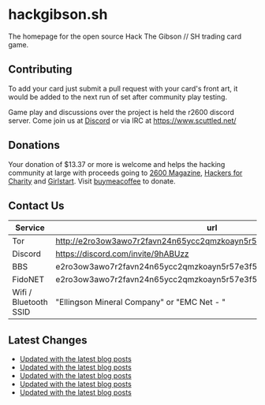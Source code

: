 # hackgibson.sh
The homepage for the open source Hack The Gibson // SH trading card game.


## Contributing

To add your card just submit a pull request with your card's front art, it would be added to the next run of set after community play testing.

Game play and discussions over the project is held the r2600 discord server. Come join us at [Discord](https://discord.com/invite/9hABUzz) or via IRC at https://www.scuttled.net/


## Donations

Your donation of $13.37 or more is welcome and helps the hacking community at large with proceeds going to [2600 Magazine](https://2600.com/), [Hackers for Charity](https://hackersforcharity.org) and [Girlstart](https://girlstart.org).  Visit [buymeacoffee](https://www.buymeacoffee.com/hackgibson.sh) to donate.


## Contact Us

Service | url
-|-
Tor | http://e2ro3ow3awo7r2favn24n65ycc2qmzkoayn5r57e3f56nvjwdcgg32ad.onion
Discord | https://discord.com/invite/9hABUzz
BBS | e2ro3ow3awo7r2favn24n65ycc2qmzkoayn5r57e3f56nvjwdcgg32ad.onion:23
FidoNET | e2ro3ow3awo7r2favn24n65ycc2qmzkoayn5r57e3f56nvjwdcgg32ad.onion:24554
Wifi / Bluetooth SSID | "Ellingson Mineral Company" or "EMC Net - <fidonet address>"

## Latest Changes
<!-- BLOG-POST-LIST:START -->
- [Updated with the latest blog posts](https://github.com/DFW2600/hackgibson.sh/commit/bcebfc96bfe4d4f2aa5d28b6538db68d813afde6)
- [Updated with the latest blog posts](https://github.com/DFW2600/hackgibson.sh/commit/13f25ca3434ae18e0c341faf44c998e8d184362f)
- [Updated with the latest blog posts](https://github.com/DFW2600/hackgibson.sh/commit/e6465fd211616437b1b63fdc712f974e39b37f58)
- [Updated with the latest blog posts](https://github.com/DFW2600/hackgibson.sh/commit/f362d553fdfd1e91f5a65d9329abe5883ed62a19)
- [Updated with the latest blog posts](https://github.com/DFW2600/hackgibson.sh/commit/569c3e877668f9a4cd26b7aab85ef873689a8b2c)
<!-- BLOG-POST-LIST:END -->
